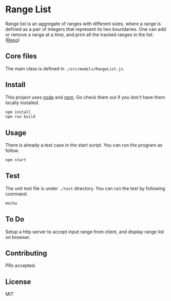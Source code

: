 # Range List

Range list is an aggregate of ranges with different sizes, where a range is defined as a pair of integers that represent its two boundaries. One can add or remove a range at a time, and print all the tracked ranges in the list. ([Repo](https://github.com/evan-ysj/Range-List/tree/master))

## Core files

The main class is defined in ```./src/models/RangeList.js```. 

## Install

This project uses [node](https://nodejs.org/en/download/) and [npm](https://nodejs.org/en/download/). Go check them out if you don't have them locally installed.
```bash
npm install
npm run build
```

## Usage

There is already a test case in the start script. You can run the program as follow.
```bash
npm start
```

## Test

The unit test file is under ```./test``` directory. You can run the test by following command.
```bash
mocha
```

## To Do

Setup a http server to accept input range from client, and display range list on browser.

## Contributing

PRs accepted.

## License

MIT